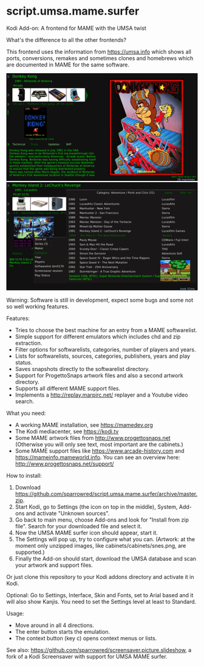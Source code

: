 # script.umsa.mame.surfer
Kodi Add-on: A frontend for MAME with the UMSA twist

What's the difference to all the other frontends?

This frontend uses the information from https://umsa.info which shows all ports, conversions, remakes and sometimes clones and homebrews which are documented in MAME for the same software.

![screenshot1](https://github.com/sparrowred/script.umsa.mame.surfer/raw/master/resources/screenshot1.png)
![screenshot2](https://github.com/sparrowred/script.umsa.mame.surfer/raw/master/resources/screenshot2.png)

Warning: Software is still in development, expect some bugs and some not so well working features.

Features:
- Tries to choose the best machine for an entry from a MAME softwarelist.
- Simple support for different emulators which includes chd and zip extraction.
- Filter options for softwarelists, categories, number of players and years.
- Lists for softwarelists, sources, categories, publishers, years and play status.
- Saves snapshots directly to the softwarelist directory.
- Support for ProgettoSnaps artwork files and also a second artwork directory.
- Supports all different MAME support files.
- Implements a http://replay.marpirc.net/ replayer and a Youtube video search.

What you need:
- A working MAME installation, see https://mamedev.org
- The Kodi mediacenter, see https://kodi.tv
- Some MAME artwork files from http://www.progettosnaps.net
  (Otherwise you will only see text, most important are the cabinets.)
- Some MAME support files like https://www.arcade-history.com and https://mameinfo.mameworld.info. You can see an overview here: http://www.progettosnaps.net/support/

How to install:
1. Download https://github.com/sparrowred/script.umsa.mame.surfer/archive/master.zip.
2. Start Kodi, go to Settings (the icon on top in the middle), System, Add-ons and activate "Unknown sources".
3. Go back to main menu, choose Add-ons and look for "Install from zip file". Search for your downloaded file and select it.
4. Now the UMSA MAME surfer icon should appear, start it.
5. The Settings will pop up, try to configure what you can.
   (Artwork: at the moment only unzipped images, like cabinets/cabinets/snes.png, are supported.)
6. Finally the Add-on should start, download the UMSA database and scan your artwork and support files.

Or just clone this repository to your Kodi addons directory and activate it in Kodi.

Optional: Go to Settings, Interface, Skin and Fonts, set to Arial based and it will also show Kanjis. You need to set the Settings level at least to Standard.

Usage:
- Move around in all 4 directions.
- The enter button starts the emulation.
- The context button (key c) opens context menus or lists.

See also:
https://github.com/sparrowred/screensaver.picture.slideshow, a fork of a Kodi Screensaver with support for UMSA MAME surfer.
